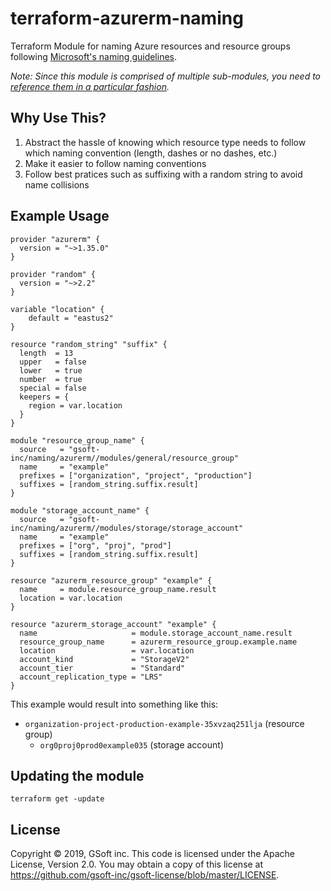 # terraform-azurerm-naming
Terraform Module for naming Azure resources and resource groups following [Microsoft's naming guidelines](https://docs.microsoft.com/en-us/azure/architecture/best-practices/resource-naming).

_Note: Since this module is comprised of multiple sub-modules, you need to [reference them in a particular fashion](https://www.terraform.io/docs/modules/sources.html#modules-in-package-sub-directories)._

## Why Use This?
1. Abstract the hassle of knowing which resource type needs to follow which naming convention (length, dashes or no dashes, etc.)
2. Make it easier to follow naming conventions
3. Follow best pratices such as suffixing with a random string to avoid name collisions


## Example Usage
```hcl
provider "azurerm" {
  version = "~>1.35.0"
}

provider "random" {
  version = "~>2.2"
}

variable "location" {
    default = "eastus2"
}

resource "random_string" "suffix" {
  length  = 13
  upper   = false
  lower   = true
  number  = true
  special = false
  keepers = {
    region = var.location
  }
}

module "resource_group_name" {
  source   = "gsoft-inc/naming/azurerm//modules/general/resource_group"
  name     = "example"
  prefixes = ["organization", "project", "production"]
  suffixes = [random_string.suffix.result]
}

module "storage_account_name" {
  source   = "gsoft-inc/naming/azurerm//modules/storage/storage_account"
  name     = "example"
  prefixes = ["org", "proj", "prod"]
  suffixes = [random_string.suffix.result]
}

resource "azurerm_resource_group" "example" {
  name     = module.resource_group_name.result
  location = var.location
}

resource "azurerm_storage_account" "example" {
  name                     = module.storage_account_name.result
  resource_group_name      = azurerm_resource_group.example.name
  location                 = var.location
  account_kind             = "StorageV2"
  account_tier             = "Standard"
  account_replication_type = "LRS"
}
```

This example would result into something like this:

- `organization-project-production-example-35xvzaq251lja` (resource group)
  - `org0proj0prod0example035` (storage account)
  
## Updating the module
```hcl
terraform get -update
```

## License

Copyright © 2019, GSoft inc. This code is licensed under the Apache License, Version 2.0. You may obtain a copy of this license at https://github.com/gsoft-inc/gsoft-license/blob/master/LICENSE.
